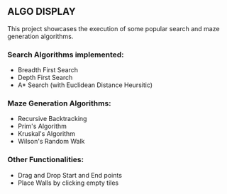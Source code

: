## ALGO DISPLAY

This project showcases the execution of some popular search and maze generation algorithms.

### Search Algorithms implemented:
- Breadth First Search<br/>
- Depth First Search<br/>
- A* Search (with Euclidean Distance Heursitic)<br/>

### Maze Generation Algorithms:
- Recursive Backtracking<br/>
- Prim's Algorithm <br/>
- Kruskal's Algorithm <br/>
- Wilson's Random Walk<br/>

### Other Functionalities:
- Drag and Drop Start and End points<br/>
- Place Walls by clicking empty tiles<br/>
